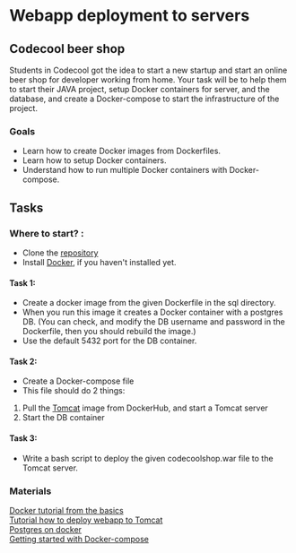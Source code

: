 # Webapp deployment to servers

## Codecool beer shop
Students in Codecool got the idea to start a new startup and start an online beer shop for developer working from home.
Your task will be to help them to start their JAVA project, setup Docker containers for server, and the database, and create a Docker-compose to start the infrastructure of the project.

### Goals
- Learn how to create Docker images from Dockerfiles.
- Learn how to setup Docker containers.
- Understand how to run multiple Docker containers with Docker-compose.

## Tasks

### Where to start? :
- Clone the [repository](https://github.com/pakayb/Codecool-CurriculumHomework)
- Install [Docker](https://www.docker.com/get-started), if you haven't installed yet.

#### Task 1:
- Create a docker image from the given Dockerfile in the sql directory.
- When you run this image it creates a Docker container with a postgres DB.
(You can check, and modify the DB username and password in the Dockerfile, then you should rebuild the image.)
- Use the default 5432 port for the DB container.

#### Task 2:
- Create a Docker-compose file
- This file should do 2 things:
1. Pull the [Tomcat](https://hub.docker.com/_/tomcat) image from DockerHub, and start a Tomcat server
2. Start the DB container

#### Task 3:
- Write a bash script to deploy the given codecoolshop.war file to the Tomcat server.

### Materials
[Docker tutorial from the basics](https://docker-curriculum.com/) <br>
[Tutorial how to deploy webapp to Tomcat](https://aspetraining.com/resources/blog/deploying-your-first-web-app-to-tomcat-on-docker) <br>
[Postgres on docker](https://phoenixnap.com/kb/deploy-postgresql-on-docker) <br>
[Getting started with Docker-compose](https://aspetraining.com/resources/blog/deploying-your-first-web-app-to-tomcat-on-docker) <br>

